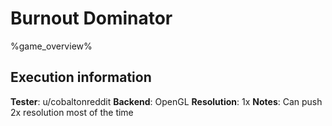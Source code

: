 # Burnout Dominator 

%game_overview%

## Execution information

**Tester**: u/cobaltonreddit
**Backend**: OpenGL
**Resolution**: 1x
**Notes**: Can push 2x resolution most of the time